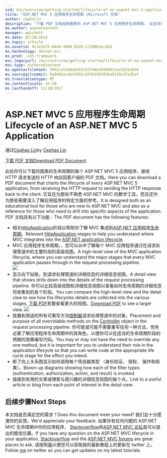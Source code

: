 ```yaml
---
uid: mvc/overview/getting-started/lifecycle-of-an-aspnet-mvc-5-application
title: "ASP.NET MVC 5 应用程序生命周期 |Microsoft 文档"
author: cephalin
description: "下载 PDF 文档绘制图表的 ASP.NET MVC 5 应用程序生命周期。 此生命周期文档提供的 MVC 生命周期的高级视图..."
ms.author: aspnetcontent
manager: wpickett
ms.date: 02/28/2014
ms.topic: article
ms.assetid: 9c1e3a75-b644-4480-8326-11300b1ec4b3
ms.technology: dotnet-mvc
ms.prod: .net-framework
msc.legacyurl: /mvc/overview/getting-started/lifecycle-of-an-aspnet-mvc-5-application
msc.type: authoredcontent
ms.openlocfilehash: 5692c43168eb261c91f40e2046897a1e5d31a028
ms.sourcegitcommit: 9a9483aceb34591c97451997036a9120c3fe2baf
ms.translationtype: MT
ms.contentlocale: zh-CN
ms.lasthandoff: 11/10/2017
---
```

<a name="lifecycle-of-an-aspnet-mvc-5-application"></a><span data-ttu-id="4337f-104">ASP.NET MVC 5 应用程序生命周期</span><span class="sxs-lookup"><span data-stu-id="4337f-104">Lifecycle of an ASP.NET MVC 5 Application</span></span>
====================
<span data-ttu-id="4337f-105">通过[Cephas Lin](https://github.com/cephalin)</span><span class="sxs-lookup"><span data-stu-id="4337f-105">by [Cephas Lin](https://github.com/cephalin)</span></span>

[<span data-ttu-id="4337f-106">下载 PDF 文档</span><span class="sxs-lookup"><span data-stu-id="4337f-106">Download PDF Document</span></span>](lifecycle-of-an-aspnet-mvc-5-application/_static/lifecycle-of-an-aspnet-mvc-5-application1.pdf)

<span data-ttu-id="4337f-107">此处你可以下载的图表的生命周期的每个 ASP.NET MVC 5 应用程序，接收 HTTP 请求发送的 HTTP 响应回客户端的 PDF 文档。</span><span class="sxs-lookup"><span data-stu-id="4337f-107">Here you can download a PDF document that charts the lifecycle of every ASP.NET MVC 5 application, from receiving the HTTP request to sending the HTTP response back to the client.</span></span> <span data-ttu-id="4337f-108">它旨在为那些不熟悉 ASP.NET MVC 的教学工具，而且还作为那些需要深入了解应用程序的特定方面的参考。</span><span class="sxs-lookup"><span data-stu-id="4337f-108">It is designed both as an educational tool for those who are new to ASP.NET MVC and also as a reference for those who need to drill into specific aspects of the application.</span></span> <span data-ttu-id="4337f-109">PDF 文档具有以下功能：</span><span class="sxs-lookup"><span data-stu-id="4337f-109">The PDF document has the following features:</span></span>

- <span data-ttu-id="4337f-110">相关[HttpApplication](https://msdn.microsoft.com/en-us/library/system.web.httpapplication.aspx)阶段以帮助你了解 MVC 集成到[ASP.NET 应用程序生命周期](https://msdn.microsoft.com/en-us/library/bb470252.aspx)。</span><span class="sxs-lookup"><span data-stu-id="4337f-110">Relevant [HttpApplication](https://msdn.microsoft.com/en-us/library/system.web.httpapplication.aspx) stages to help you understand where MVC integrates into the [ASP.NET application lifecycle](https://msdn.microsoft.com/en-us/library/bb470252.aspx).</span></span>
- <span data-ttu-id="4337f-111">MVC 应用程序生命周期，，您可以从中了解每个 MVC 应用程序通过在请求处理管道中的主要阶段的高级视图。</span><span class="sxs-lookup"><span data-stu-id="4337f-111">A high-level view of the MVC application lifecycle, where you can understand the major stages that every MVC application passes through in the request processing pipeline.</span></span>  
    ![](lifecycle-of-an-aspnet-mvc-5-application/_static/image1.jpg)
- <span data-ttu-id="4337f-112">显示向下钻取，到请求处理管道的详细信息的详细信息视图。</span><span class="sxs-lookup"><span data-stu-id="4337f-112">A detail view that shows drills down into the details of the request processing pipeline.</span></span> <span data-ttu-id="4337f-113">你可以比较高级视图和详细信息视图以查看如何生命周期的详细信息将收集到的各个阶段。</span><span class="sxs-lookup"><span data-stu-id="4337f-113">You can compare the high-level view and the detail view to see how the lifecycles details are collected into the various stages.</span></span> <span data-ttu-id="4337f-114">[下载 PDF](lifecycle-of-an-aspnet-mvc-5-application/_static/lifecycle-of-an-aspnet-mvc-5-application1.pdf)若要查看更大的视图。</span><span class="sxs-lookup"><span data-stu-id="4337f-114">[Download PDF](lifecycle-of-an-aspnet-mvc-5-application/_static/lifecycle-of-an-aspnet-mvc-5-application1.pdf) to see a larger view.</span></span>
    ![](lifecycle-of-an-aspnet-mvc-5-application/_static/image2.jpg)
- <span data-ttu-id="4337f-115">放置和用途的所有可重写方法[控制器](https://msdn.microsoft.com/en-us/library/system.web.mvc.controller.aspx)请求处理管道中的对象。</span><span class="sxs-lookup"><span data-stu-id="4337f-115">Placement and purpose of all overridable methods on the [Controller](https://msdn.microsoft.com/en-us/library/system.web.mvc.controller.aspx) object in the request processing pipeline.</span></span> <span data-ttu-id="4337f-116">你可能或可能不需要重写任何一种方法，但务必要了解应用程序生命周期中的其角色，以便你可以在适当的生命周期阶段的预期的效果编写代码。</span><span class="sxs-lookup"><span data-stu-id="4337f-116">You may or may not have the need to override any one method, but it is important for you to understand their role in the application lifecycle so that you can write code at the appropriate life cycle stage for the effect you intend.</span></span>
- <span data-ttu-id="4337f-117">断了向上关系图显示如何调用每个筛选器类型 （身份验证、 授权、 操作和结果）。</span><span class="sxs-lookup"><span data-stu-id="4337f-117">Blown-up diagrams showing how each of the filter types (authentication, authorization, action, and result) is invoked.</span></span>
- <span data-ttu-id="4337f-118">链接到有用的文章或博客与感兴趣的详细信息视图的每个点。</span><span class="sxs-lookup"><span data-stu-id="4337f-118">Link to a useful article or blog from each point of interest in the detail view.</span></span>


## <a name="next-steps"></a><span data-ttu-id="4337f-119">后续步骤</span><span class="sxs-lookup"><span data-stu-id="4337f-119">Next Steps</span></span>

<span data-ttu-id="4337f-120">本文档是否满足您的需求？</span><span class="sxs-lookup"><span data-stu-id="4337f-120">Does this document meet your need?</span></span> <span data-ttu-id="4337f-121">我们会十分感激你的反馈。</span><span class="sxs-lookup"><span data-stu-id="4337f-121">We'd appreciate your feedback.</span></span> <span data-ttu-id="4337f-122">如果你有任何问题的 ASP.NET MVC 生命周期中你的应用程序， [Stackoverflow](http://stackoverflow.com/help)和[ASP.NET MVC 论坛](https://forums.asp.net/1146.aspx)是可以提出的极佳位置。</span><span class="sxs-lookup"><span data-stu-id="4337f-122">If you have any question on the ASP.NET MVC lifecycle in your application, [Stackoverflow](http://stackoverflow.com/help) and the [ASP.NET MVC forums](https://forums.asp.net/1146.aspx) are great places to ask.</span></span> <span data-ttu-id="4337f-123">请按照[我](https://twitter.com/Cephas_MSFT)以便您可以获取我的最新教程上的更新在 twitter 上。</span><span class="sxs-lookup"><span data-stu-id="4337f-123">Follow [me](https://twitter.com/Cephas_MSFT) on twitter so you can get updates on my latest tutorials.</span></span>
